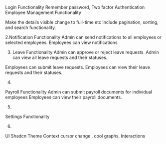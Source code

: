 
Login Functionality
Remember password, Two factor Authentication
Employee Management Functionality 



Make the details visible change to full-time etc
Include pagination, sorting, and search functionality.




2.Notification Functionality
Admin can send notifications to all employees or selected employees.
Employees can view notifications





3. Leave Functionality
Admin can approve or reject leave requests.
Admin can view all leave requests and their statuses.  

Employees can submit leave requests. 
Employees can view their leave requests and their statuses.



4.
Payroll Functionality
Admin can submit payroll documents for individual employees
Employees can view their payroll documents.



5.
Settings Functionality



6.
UI Shadcn
Theme Context
cursor change , cool graphs, Interactions